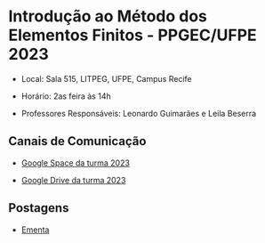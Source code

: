 # Introdução ao Método dos Elementos Finitos - PPGEC/UFPE 2023

- Local: Sala 515, LITPEG, UFPE, Campus Recife
- Horário: 2as feira às 14h

- Professores Responsáveis: 
Leonardo Guimarães e Leila Beserra

## Canais de Comunicação

- [Google Space da turma 2023]()

- [Google Drive da turma 2023]()

## Postagens

- [Ementa](https://github.com/leojnguimaraes/Introducao_MEF/blob/main/Leonardo_PEC%201064%20-%20INTRODU%C3%87%C3%83O%20AOS%20M%C3%89TODOS%20DOS%20ELEMENTOS%20FINITOS.pdf)


